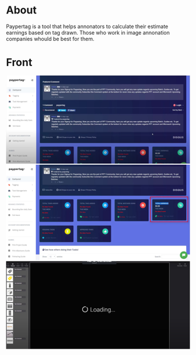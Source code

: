 # About
Paypertag is a tool that helps annonators to calculate their estimate earnings based on tag drawn. Those who work in image annonation companies whould be best for them.
# Front
![Front view](images/1.png)
![Front view](images/2.png)
![Front view](images/3.png)
